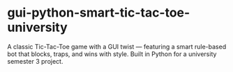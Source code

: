 # gui-python-smart-tic-tac-toe-university
A classic Tic-Tac-Toe game with a GUI twist — featuring a smart rule-based bot that blocks, traps, and wins with style. Built in Python for a university semester 3 project.
